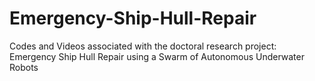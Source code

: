 # Emergency-Ship-Hull-Repair
Codes and Videos associated with the doctoral research project: Emergency Ship Hull Repair using a Swarm of Autonomous Underwater Robots
